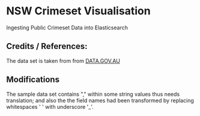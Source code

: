 # NSW Crimeset Visualisation
Ingesting Public Crimeset Data into Elasticsearch

## Credits / References:
The data set is taken from from [DATA.GOV.AU](http://data.gov.au/storage/f/2013-09-12T23%3A32%3A36.918Z/rci-offencebymonth.csv)

## Modifications
The sample data set contains "," within some string values thus needs translation; and also the the field names had been transformed by replacing whitespaces ' ' with underscore '_'.
